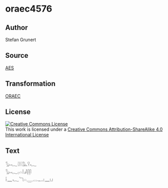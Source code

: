 # oraec4576

## Author

Stefan Grunert

## Source

[AES](https://github.com/simondschweitzer/aes)

## Transformation

[ORAEC](https://oraec.github.io/)

## License

<a rel="license" href="http://creativecommons.org/licenses/by-sa/4.0/"><img alt="Creative Commons License" style="border-width:0" src="https://i.creativecommons.org/l/by-sa/4.0/88x31.png" /></a><br />This work is licensed under a <a rel="license" href="http://creativecommons.org/licenses/by-sa/4.0/">Creative Commons Attribution-ShareAlike 4.0 International License</a>

## Text

𓅭𓆑𓇋𓎛𓇋𓅓𓎃𓆑<br>
𓅭𓆑𓊪𓏏𓎛𓀻𓋴𓋴<br>
𓌢𓈖𓆑𓆓𓏏𓇾𓂋𓂝𓈖𓂓<br>
